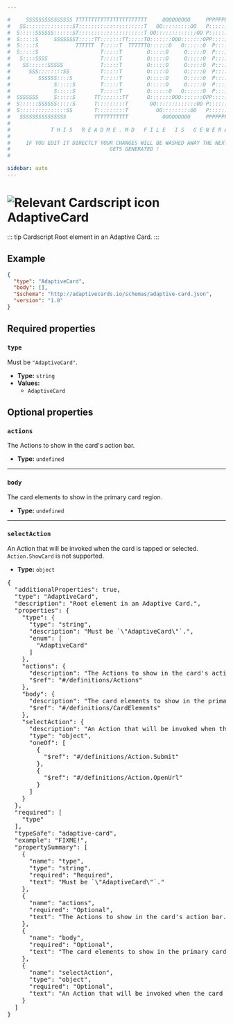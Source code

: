 ```yaml
---

#     SSSSSSSSSSSSSSS TTTTTTTTTTTTTTTTTTTTTTT     OOOOOOOOO     PPPPPPPPPPPPPPPPP    !!!  
#   SS:::::::::::::::ST:::::::::::::::::::::T   OO:::::::::OO   P::::::::::::::::P  !!:!! 
#  S:::::SSSSSS::::::ST:::::::::::::::::::::T OO:::::::::::::OO P::::::PPPPPP:::::P !:::! 
#  S:::::S     SSSSSSST:::::TT:::::::TT:::::TO:::::::OOO:::::::OPP:::::P     P:::::P!:::! 
#  S:::::S            TTTTTT  T:::::T  TTTTTTO::::::O   O::::::O  P::::P     P:::::P!:::! 
#  S:::::S                    T:::::T        O:::::O     O:::::O  P::::P     P:::::P!:::! 
#   S::::SSSS                 T:::::T        O:::::O     O:::::O  P::::PPPPPP:::::P !:::! 
#    SS::::::SSSSS            T:::::T        O:::::O     O:::::O  P:::::::::::::PP  !:::! 
#      SSS::::::::SS          T:::::T        O:::::O     O:::::O  P::::PPPPPPPPP    !:::! 
#         SSSSSS::::S         T:::::T        O:::::O     O:::::O  P::::P            !:::! 
#              S:::::S        T:::::T        O:::::O     O:::::O  P::::P            !!:!! 
#              S:::::S        T:::::T        O::::::O   O::::::O  P::::P             !!!   
#  SSSSSSS     S:::::S      TT:::::::TT      O:::::::OOO:::::::OPP::::::PP                 
#  S::::::SSSSSS:::::S      T:::::::::T       OO:::::::::::::OO P::::::::P           !!!  
#  S:::::::::::::::SS       T:::::::::T         OO:::::::::OO   P::::::::P          !!:!! 
#   SSSSSSSSSSSSSSS         TTTTTTTTTTT           OOOOOOOOO     PPPPPPPPPP           !!!  
#                                                                                          
#             T H I S   R E A D M E . M D   F I L E   I S   G E N E R A T E D !           
#                                                                                         
#     IF YOU EDIT IT DIRECTLY YOUR CHANGES WILL BE WASHED AWAY THE NEXT TIME THIS FILE  
#                                GETS GENERATED !
#                                                                                         

sidebar: auto
---
```


# <img class="header-prefix-icon" :src="$withBase('/cardscript-assets/icons/24dp/adaptive-card.svg')" alt="Relevant Cardscript icon">AdaptiveCard

::: tip Cardscript
Root element in an Adaptive Card.
:::

## Example

``` json
{
  "type": "AdaptiveCard",
  "body": [],
  "$schema": "http://adaptivecards.io/schemas/adaptive-card.json",
  "version": "1.0"
}
```

## Required properties

### `type`

Must be `"AdaptiveCard"`.

* **Type:** `string`
* **Values:**
  * `AdaptiveCard`

## Optional properties

### `actions`

The Actions to show in the card's action bar.

* **Type:** `undefined`

----

### `body`

The card elements to show in the primary card region.

* **Type:** `undefined`

----

### `selectAction`

An Action that will be invoked when the card is tapped or selected. `Action.ShowCard` is not supported.

* **Type:** `object`



<pre>
{
  "additionalProperties": true,
  "type": "AdaptiveCard",
  "description": "Root element in an Adaptive Card.",
  "properties": {
    "type": {
      "type": "string",
      "description": "Must be `\"AdaptiveCard\"`.",
      "enum": [
        "AdaptiveCard"
      ]
    },
    "actions": {
      "description": "The Actions to show in the card's action bar.",
      "$ref": "#/definitions/Actions"
    },
    "body": {
      "description": "The card elements to show in the primary card region.",
      "$ref": "#/definitions/CardElements"
    },
    "selectAction": {
      "description": "An Action that will be invoked when the card is tapped or selected. `Action.ShowCard` is not supported.",
      "type": "object",
      "oneOf": [
        {
          "$ref": "#/definitions/Action.Submit"
        },
        {
          "$ref": "#/definitions/Action.OpenUrl"
        }
      ]
    }
  },
  "required": [
    "type"
  ],
  "typeSafe": "adaptive-card",
  "example": "FIXME!",
  "propertySummary": [
    {
      "name": "type",
      "type": "string",
      "required": "Required",
      "text": "Must be `\"AdaptiveCard\"`."
    },
    {
      "name": "actions",
      "required": "Optional",
      "text": "The Actions to show in the card's action bar."
    },
    {
      "name": "body",
      "required": "Optional",
      "text": "The card elements to show in the primary card region."
    },
    {
      "name": "selectAction",
      "type": "object",
      "required": "Optional",
      "text": "An Action that will be invoked when the card is tapped or selected. `Action.ShowCard` is not supported."
    }
  ]
}
</pre>

